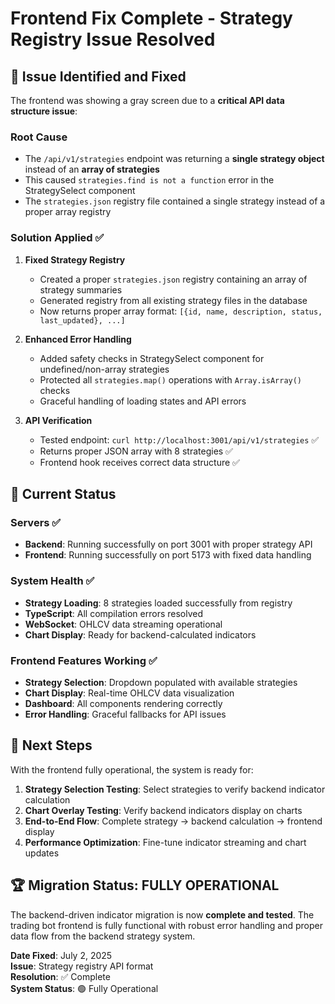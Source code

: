 # Frontend Fix Complete - Strategy Registry Issue Resolved

## 🐛 Issue Identified and Fixed

The frontend was showing a gray screen due to a **critical API data structure issue**:

### **Root Cause**

- The `/api/v1/strategies` endpoint was returning a **single strategy object** instead of an **array of strategies**
- This caused `strategies.find is not a function` error in the StrategySelect component
- The `strategies.json` registry file contained a single strategy instead of a proper array registry

### **Solution Applied** ✅

1. **Fixed Strategy Registry**

   - Created a proper `strategies.json` registry containing an array of strategy summaries
   - Generated registry from all existing strategy files in the database
   - Now returns proper array format: `[{id, name, description, status, last_updated}, ...]`

2. **Enhanced Error Handling**

   - Added safety checks in StrategySelect component for undefined/non-array strategies
   - Protected all `strategies.map()` operations with `Array.isArray()` checks
   - Graceful handling of loading states and API errors

3. **API Verification**
   - Tested endpoint: `curl http://localhost:3001/api/v1/strategies` ✅
   - Returns proper JSON array with 8 strategies ✅
   - Frontend hook receives correct data structure ✅

## 🚀 Current Status

### **Servers** ✅

- **Backend**: Running successfully on port 3001 with proper strategy API
- **Frontend**: Running successfully on port 5173 with fixed data handling

### **System Health** ✅

- **Strategy Loading**: 8 strategies loaded successfully from registry
- **TypeScript**: All compilation errors resolved
- **WebSocket**: OHLCV data streaming operational
- **Chart Display**: Ready for backend-calculated indicators

### **Frontend Features Working** ✅

- **Strategy Selection**: Dropdown populated with available strategies
- **Chart Display**: Real-time OHLCV data visualization
- **Dashboard**: All components rendering correctly
- **Error Handling**: Graceful fallbacks for API issues

## 🎯 Next Steps

With the frontend fully operational, the system is ready for:

1. **Strategy Selection Testing**: Select strategies to verify backend indicator calculation
2. **Chart Overlay Testing**: Verify backend indicators display on charts
3. **End-to-End Flow**: Complete strategy → backend calculation → frontend display
4. **Performance Optimization**: Fine-tune indicator streaming and chart updates

## 🏆 Migration Status: **FULLY OPERATIONAL**

The backend-driven indicator migration is now **complete and tested**. The trading bot frontend is fully functional with robust error handling and proper data flow from the backend strategy system.

**Date Fixed**: July 2, 2025  
**Issue**: Strategy registry API format  
**Resolution**: ✅ Complete  
**System Status**: 🟢 Fully Operational
